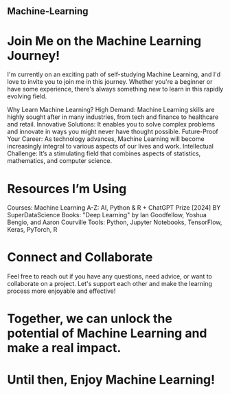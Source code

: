 ## Machine-Learning
# Join Me on the Machine Learning Journey!
I'm currently on an exciting path of self-studying Machine Learning, and I'd love to invite you to join me in this journey. Whether you're a beginner or have some experience, there's always something new to learn in this rapidly evolving field.

Why Learn Machine Learning?
High Demand: Machine Learning skills are highly sought after in many industries, from tech and finance to healthcare and retail.
Innovative Solutions: It enables you to solve complex problems and innovate in ways you might never have thought possible.
Future-Proof Your Career: As technology advances, Machine Learning will become increasingly integral to various aspects of our lives and work.
Intellectual Challenge: It’s a stimulating field that combines aspects of statistics, mathematics, and computer science.

# Resources I’m Using
Courses: Machine Learning A-Z: AI, Python & R + ChatGPT Prize [2024] BY SuperDataScience
Books: "Deep Learning" by Ian Goodfellow, Yoshua Bengio, and Aaron Courville
Tools: Python, Jupyter Notebooks, TensorFlow, Keras, PyTorch, R

# Connect and Collaborate
Feel free to reach out if you have any questions, need advice, or want to collaborate on a project. Let's support each other and make the learning process more enjoyable and effective!

# Together, we can unlock the potential of Machine Learning and make a real impact.

# Until then, Enjoy Machine Learning!

